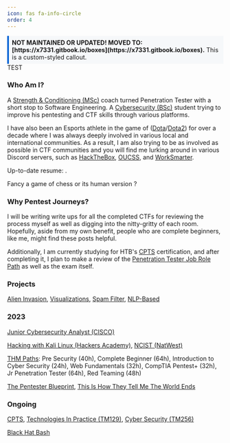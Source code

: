 ```yaml
---
icon: fas fa-info-circle
order: 4
---
```


<div style="border-left: 4px solid #0366d6; padding: 0.5em; background: #f6f8fa;">
<strong>NOT MAINTAINED OR UPDATED! MOVED TO: [https://x7331.gitbook.io/boxes](https://x7331.gitbook.io/boxes).</strong> This is a custom-styled callout.
</div>
TEST

<div style="display: inline-block; margin: 0 20px; vertical-align: middle;">
    <script src="https://www.hackthebox.eu/badge/1705946"></script>
</div>
<div style="display: inline-block; margin: 0 20px; vertical-align: middle;">
    <script src="https://tryhackme.com/badge/2134791"></script>
</div>

### Who Am I?

A [Strength & Conditioning (MSc)](https://scholar.google.com/citations?user=NEcbEUYAAAAJ&hl=en) coach turned Penetration Tester with a short stop to Software Engineering. A [Cybersecurity (BSc)](https://www.open.ac.uk/courses/computing-it/degrees/bsc-cyber-security-r60) student trying to improve his pentesting and CTF skills through various platforms.

I have also been an Esports athlete in the game of ([Dota](https://en.wikipedia.org/wiki/Defense_of_the_Ancients)/[Dota2](https://www.dota2.com/home)) for over a decade where I was always deeply involved in various local and international communities. As a result, I am also trying to be as involved as possible in CTF communities and you will find me lurking around in various Discord servers, such as [HackTheBox](https://discord.com/invite/hackthebox), [OUCSS](https://oucss.rocks/), and [WorkSmarter](https://www.linkedin.com/company/work-smarter-community/).

Up-to-date resume: [<i class="fa-solid fa-file"></i>](https://drive.google.com/file/d/10_o6X0mdp6ivJW7FZl-7LnuP01U0OtPI/view?usp=sharing).

Fancy a game of chess [<i class="fa-solid fa-chess"></i>](https://www.chess.com/member/spaniasch) or its human version [<i class="fa-solid fa-user-ninja"></i>](https://smoothcomp.com/en/profile/101916) ?

### Why Pentest Journeys?

I will be writing write ups for all the completed CTFs for reviewing the process myself as well as digging into the nitty-gritty of each room. Hopefully, aside from my own benefit, people who are complete beginners, like me, might find these posts helpful.

Additionally, I am currently studying for HTB's [CPTS](https://academy.hackthebox.com/preview/certifications/htb-certified-penetration-testing-specialist) certification, and after completing it, I plan to make a review of the [Penetration Tester Job Role Path](https://academy.hackthebox.com/path/preview/penetration-tester) as well as the exam itself.

### Projects

<i class="fa-brands fa-python"></i> [Alien Invasion](https://github.com/CSpanias/alien_invasion), [Visualizations](https://github.com/CSpanias/visualization_project), [Spam Filter](https://github.com/CSpanias/spam_filter), [NLP-Based](https://github.com/CSpanias/nlp_resources)  

### 2023
<!-- 
<i class="fa-solid fa-building-columns"></i>
-->
<i class="fa-solid fa-network-wired"></i> [Junior Cybersecurity Analyst (CISCO)](https://www.credly.com/earner/earned/badge/1bce6970-ccf1-4b58-9111-5a00b15aa261)  

<i class="fa-brands fa-linux"></i> [Hacking with Kali Linux (Hackers Academy)](https://hackersacademy.com/courses/hacking-with-kali-linux), [NCIST (NatWest)](https://drive.google.com/file/d/1viyFopGSW36Lu58TiFbYRsqqlIu3pNw4/view?pli=1)

<i class="fa-solid fa-check-double"></i> [THM Paths](https://tryhackme.com/paths): Pre Security (40h), Complete Beginner (64h), Introduction to Cyber Security (24h), Web Fundamentals (32h), CompTIA Pentest+ (32h), Jr Penetration Tester (64h), Red Teaming (48h)  

<!-- 
<i class="fa-brands fa-html5"></i> <i class="fa-brands fa-css3-alt"></i> <i class="fa-brands fa-js"></i> [MDN - Learn Web Development](https://developer.mozilla.org/en-US/docs/Learn)  
-->

<i class="fa-solid fa-book"></i> [The Pentester Blueprint](https://www.amazon.co.uk/Pentester-BluePrint-Starting-Career-Ethical/dp/1119684307), [This Is How They Tell Me The World Ends](https://www.amazon.co.uk/This-They-Tell-World-Ends/dp/1526652536/ref=tmm_pap_swatch_0?_encoding=UTF8&qid=1696664791&sr=1-1)

### Ongoing

<i class="fa-solid fa-graduation-cap"></i> [CPTS](https://academy.hackthebox.com/preview/certifications/htb-certified-penetration-testing-specialist), [Technologies In Practice (TM129)](https://www.open.ac.uk/courses/qualifications/details/tm129?orig=r60), [Cyber Security (TM256)](https://www.open.ac.uk/courses/qualifications/details/tm256?orig=r60)

<i class="fa-solid fa-book"></i> [Black Hat Bash](https://nostarch.com/black-hat-bash)
